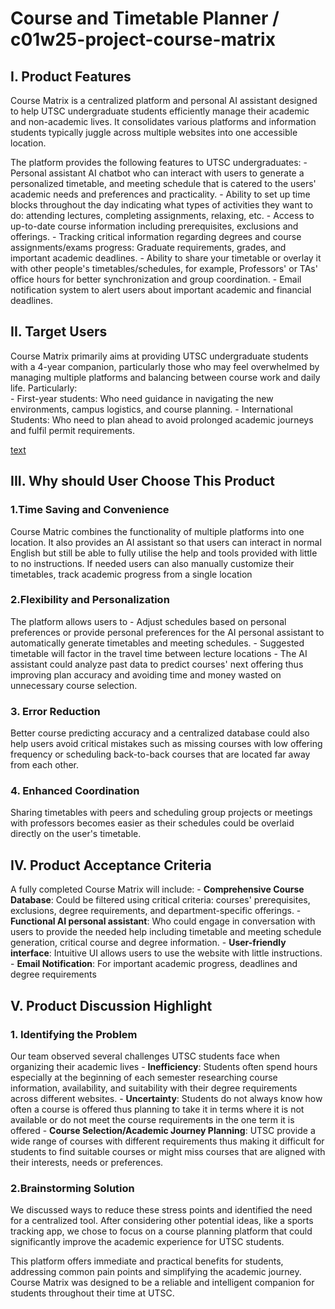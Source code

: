# Course and Timetable Planner / c01w25-project-course-matrix

## I. Product Features
Course Matrix is a centralized platform and personal AI assistant designed to help UTSC undergraduate students efficiently manage their academic and non-academic lives. It consolidates various platforms and information students typically juggle across multiple websites into one accessible location. 

The platform provides the following features to UTSC undergraduates:
    - Personal assistant AI chatbot who can interact with users to generate a personalized timetable, and meeting schedule that is catered to the users' academic needs and preferences and practicality.
    - Ability to set up time blocks throughout the day indicating what types of activities they want to do: attending lectures, completing assignments, relaxing, etc.
    - Access to up-to-date course information including prerequisites, exclusions and offerings.
    - Tracking critical information regarding degrees and course assignments/exams progress: Graduate requirements, grades, and important academic deadlines.
    - Ability to share your timetable or overlay it with other people's timetables/schedules, for example, Professors' or TAs' office hours for better synchronization and group coordination.
    - Email notification system to alert users about important academic and financial deadlines.

## II. Target Users

Course Matrix primarily aims at providing UTSC undergraduate students with a 4-year companion, particularly those who may feel overwhelmed by managing multiple platforms and balancing between course work and daily life. Particularly:  
    - First-year students: Who need guidance in navigating the new environments, campus logistics, and course planning.
    - International Students: Who need to plan ahead to avoid prolonged academic journeys and fulfil permit requirements.

[text](Personas.pdf)

## III. Why should User Choose This Product
### 1.Time Saving and Convenience
Course Matric combines the functionality of multiple platforms into one location. It also provides an AI assistant so that users can interact in normal English but still be able to fully utilise the help and tools provided with little to no instructions. If needed users can also manually customize their timetables, track academic progress from a single location

### 2.Flexibility and Personalization
The platform allows users to
    - Adjust schedules based on personal preferences or provide personal preferences for the AI personal assistant to automatically generate timetables and meeting schedules.
    - Suggested timetable will factor in the travel time between lecture locations
    - The AI assistant could analyze past data to predict courses' next offering thus improving plan accuracy and avoiding time and money wasted on unnecessary course selection.

### 3. Error Reduction
Better course predicting accuracy and a centralized database could also help users avoid critical mistakes such as missing courses with low offering frequency or scheduling back-to-back courses that are located far away from each other.

### 4. Enhanced Coordination
Sharing timetables with peers and scheduling group projects or meetings with professors becomes easier as their schedules could be overlaid directly on the user's timetable.

## IV. Product Acceptance Criteria
A fully completed Course Matrix will include:
    - **Comprehensive Course Database**: Could be filtered using critical criteria: courses' prerequisites, exclusions, degree requirements, and department-specific offerings.
    - **Functional AI personal assistant**: Who could engage in conversation with users to provide the needed help including timetable and meeting schedule generation, critical course and degree information.
    - **User-friendly interface**: Intuitive UI allows users to use the website with little instructions.
    - **Email Notification**: For important academic progress, deadlines and degree requirements
## V. Product Discussion Highlight
### 1. Identifying the Problem
Our team observed several challenges UTSC students face when organizing their academic lives
    - **Inefficiency**: Students often spend hours especially at the beginning of each semester researching course information, availability, and suitability with their degree requirements across different websites.
    - **Uncertainty**: Students do not always know how often a course is offered thus planning to take it in terms where it is not available or do not meet the course requirements in the one term it is offered
    - **Course Selection/Academic Journey Planning**: UTSC provide a wide range of courses with different requirements thus making it difficult for students to find suitable courses or might miss courses that are aligned with their interests, needs or preferences.
### 2.Brainstorming Solution
We discussed ways to reduce these stress points and identified the need for a centralized tool. After considering other potential ideas, like a sports tracking app, we chose to focus on a course planning platform that could significantly improve the academic experience for UTSC students.

This platform offers immediate and practical benefits for students, addressing common pain points and simplifying the academic journey. Course Matrix was designed to be a reliable and intelligent companion for students throughout their time at UTSC.